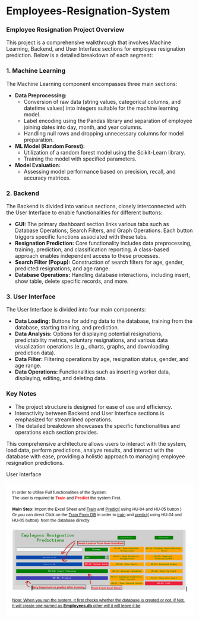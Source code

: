 # Employees-Resignation-System

### Employee Resignation Project Overview

This project is a comprehensive walkthrough that involves Machine Learning, Backend, and User Interface sections for employee resignation prediction. Below is a detailed breakdown of each segment:

### 1. Machine Learning
The Machine Learning component encompasses three main sections:
- **Data Preprocessing:**
  - Conversion of raw data (string values, categorical columns, and datetime values) into integers suitable for the machine learning model.
  - Label encoding using the Pandas library and separation of employee joining dates into day, month, and year columns.
  - Handling null rows and dropping unnecessary columns for model preparation.
- **ML Model (Random Forest):**
  - Utilization of a random forest model using the Scikit-Learn library.
  - Training the model with specified parameters.
- **Model Evaluation:**
  - Assessing model performance based on precision, recall, and accuracy matrices.

### 2. Backend
The Backend is divided into various sections, closely interconnected with the User Interface to enable functionalities for different buttons:
- **GUI:** The primary dashboard section links various tabs such as Database Operations, Search Filters, and Graph Operations. Each button triggers specific functions associated with these tabs.
- **Resignation Prediction:** Core functionality includes data preprocessing, training, prediction, and classification reporting. A class-based approach enables independent access to these processes.
- **Search Filter (Popup):** Construction of search filters for age, gender, predicted resignations, and age range.
- **Database Operations:** Handling database interactions, including insert, show table, delete specific records, and more.

### 3. User Interface
The User Interface is divided into four main components:
- **Data Loading:** Buttons for adding data to the database, training from the database, starting training, and prediction.
- **Data Analysis:** Options for displaying potential resignations, predictability metrics, voluntary resignations, and various data visualization operations (e.g., charts, graphs, and downloading prediction data).
- **Data Filter:** Filtering operations by age, resignation status, gender, and age range.
- **Data Operations:** Functionalities such as inserting worker data, displaying, editing, and deleting data.

### Key Notes
- The project structure is designed for ease of use and efficiency.
- Interactivity between Backend and User Interface sections is emphasized for streamlined operations.
- The detailed breakdown showcases the specific functionalities and operations each section provides.

This comprehensive architecture allows users to interact with the system, load data, perform predictions, analyze results, and interact with the database with ease, providing a holistic approach to managing employee resignation predictions.

User Interface

<img src = "guide.png" />
